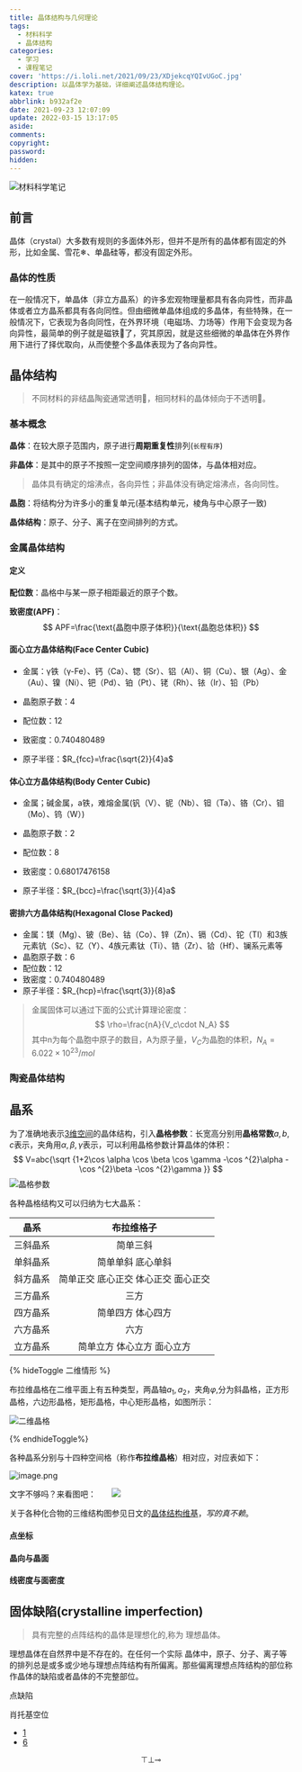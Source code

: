 ```yaml
---
title: 晶体结构与几何理论
tags:
  - 材料科学
  - 晶体结构
categories:
  - 学习
  - 课程笔记
cover: 'https://i.loli.net/2021/09/23/XDjekcqYQIvUGoC.jpg'
description: 以晶体学为基础，详细阐述晶体结构理论。
katex: true
abbrlink: b932af2e
date: 2021-09-23 12:07:09
update: 2022-03-15 13:17:05
aside:
comments:
copyright:
password:
hidden:
---
```



![材料科学笔记](https://i.loli.net/2021/09/08/GTSlAtZoI6XOhaD.png)
<!-- > 本文为紫晶计划-材料科学分支。 -->
## 前言
晶体（crystal）大多数有规则的多面体外形，但并不是所有的晶体都有固定的外形，比如金属、雪花❄、单晶硅等，都没有固定外形。

### 晶体的性质

在一般情况下，单晶体（非立方晶系）的许多宏观物理量都具有各向异性，而非晶体或者立方晶系都具有各向同性。但由细微单晶体组成的多晶体，有些特殊，在一般情况下，它表现为各向同性，在外界环境（电磁场、力场等）作用下会变现为各向异性，最简单的例子就是磁铁🧲了，究其原因，就是这些细微的单晶体在外界作用下进行了择优取向，从而使整个多晶体表现为了各向异性。















## 晶体结构

> 不同材料的非结晶陶瓷通常透明🔎，相同材料的晶体倾向于不透明🗿。

### 基本概念

**晶体**：在较大原子范围内，原子进行**周期重复性**排列(`长程有序`)

**非晶体**：是其中的原子不按照一定空间顺序排列的固体，与晶体相对应。

> 晶体具有确定的熔沸点，各向异性；非晶体没有确定熔沸点，各向同性。

**晶胞**：将结构分为许多小的重复单元(基本结构单元，棱角与中心原子一致)

**晶体结构**：原子、分子、离子在空间排列的方式。

### 金属晶体结构

#### 定义

**配位数**：晶格中与某一原子相距最近的原子个数。

**致密度(APF)**：
$$
APF=\frac{\text{晶胞中原子体积}}{\text{晶胞总体积}}
$$


#### 面心立方晶体结构(Face Center Cubic)

* 金属：γ铁（γ-Fe）、钙（Ca）、锶（Sr）、铝（Al）、铜（Cu）、银（Ag）、金（Au）、镍（Ni）、钯（Pd）、铂（Pt）、铑（Rh）、铱（Ir）、铅（Pb）

* 晶胞原子数：4

* 配位数：12

* 致密度：0.740480489

* 原子半径：$R_{fcc}=\frac{\sqrt{2}}{4}a$

#### 体心立方晶体结构(Body Center Cubic)

* 金属；碱金属，a铁，难熔金属(钒（V）、铌（Nb）、钽（Ta）、铬（Cr）、钼（Mo）、钨（W）)

* 晶胞原子数：2

* 配位数：8

* 致密度：0.68017476158

* 原子半径：$R_{bcc}=\frac{\sqrt{3}}{4}a$

#### 密排六方晶体结构(Hexagonal Close Packed)

 * 金属：镁（Mg）、铍（Be）、钴（Co）、锌（Zn）、镉（Cd）、铊（Tl）和3族元素钪（Sc）、钇（Y）、4族元素钛（Ti）、锆（Zr）、铪（Hf）、镧系元素等
* 晶胞原子数：6
* 配位数：12
* 致密度：0.740480489
* 原子半径：$R_{hcp}=\frac{\sqrt{3}}{8}a$

> 金属固体可以通过下面的公式计算理论密度：
> $$
> \rho=\frac{nA}{V_c\cdot N_A}
> $$
> 其中n为每个晶胞中原子的数目，A为原子量，$V_C$为晶胞的体积，$N_A=6.022\times10^{23}/mol$

### 陶瓷晶体结构



## 晶系

为了准确地表示<u>3维空间</u>的晶体结构，引入**晶格参数**：长宽高分别用**晶格常数**$a,b,c$表示，夹角用$\alpha,\beta,\gamma$表示，可以利用晶格参数计算晶体的体积：
$$
 V=abc{\sqrt {1+2\cos \alpha \cos \beta \cos \gamma -\cos ^{2}\alpha -\cos ^{2}\beta -\cos ^{2}\gamma }}
$$
![晶格参数](https://i.loli.net/2021/09/23/4WFQBVXsnzTxJl1.png)



各种晶格结构又可以归纳为七大晶系：

|   晶系   |             布拉维格子              |
| :------: | :---------------------------------: |
| 三斜晶系 |              简单三斜               |
| 单斜晶系 |          简单单斜 底心单斜          |
| 斜方晶系 | 简单正交 底心正交 体心正交 面心正交 |
| 三方晶系 |                三方                 |
| 四方晶系 |          简单四方 体心四方          |
| 六方晶系 |                六方                 |
| 立方晶系 |     简单立方 体心立方 面心立方      |

{% hideToggle 二维情形 %}

布拉维晶格在二维平面上有五种类型，两晶轴$a_1,a_2$，夹角$\varphi$,分为斜晶格，正方形晶格，六边形晶格，矩形晶格，中心矩形晶格，如图所示：

![二维晶格](https://i.loli.net/2021/09/23/aJyMRDYLgnFcS6x.png)

{% endhideToggle%}

各种晶系分别与十四种空间格（称作**布拉维晶格**）相对应，对应表如下：

![image.png](https://i.loli.net/2021/09/23/NCVmu37nvcEATSQ.png)

文字不够吗？来看图吧：　　![](https://bkimg.cdn.bcebos.com/pic/9f2f070828381f308e9b0b0aa9014c086f06f097)

关于各种化合物的三维结构图参见日文的[晶体结构维基](https://ja.wikipedia.org/wiki/%E7%B5%90%E6%99%B6%E6%A7%8B%E9%80%A0#%E5%AE%9F%E9%9A%9B)，*写的真不赖*。

#### 点坐标

#### 晶向与晶面

#### 线密度与面密度

## 固体缺陷(crystalline imperfection)

> 具有完整的点阵结构的晶体是理想化的,称为 理想晶体。

理想晶体在自然界中是不存在的。在任何一个实际 晶体中，原子、分子、离子等的排列总是或多或少地与理想点阵结构有所偏离。那些偏离理想点阵结构的部位称作晶体的缺陷或者晶体的不完整部位。

点缺陷

肖托基空位

* [1](http://image.sciencenet.cn/olddata/kexue.com.cn/upload/blog/file/2009/12/20091217203421823663.pdf)
* [6](https://smdlab.jlu.edu.cn/06.pdf)
<!-- * [2](http://fdjpkc.fudan.edu.cn/_upload/article/files/1e/05/22e7c8304e3589e7493680c36578/cc762042-d738-4608-b934-efb892cc6e44.pdf) -->

$$
\top \bot \multimap
$$

